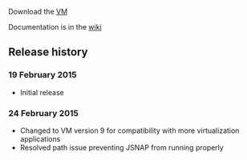 Download the [VM](http://goo.gl/hDcHLB)

Documentation is in the [wiki](https://github.com/ntwrkguru/junos-automation-vm/wiki)

## Release history

### 19 February 2015

* Initial release

### 24 February 2015

* Changed to VM version 9 for compatibility with more virtualization applications
* Resolved path issue preventing JSNAP from running properly

